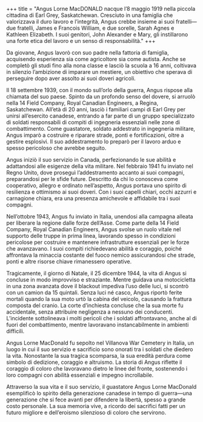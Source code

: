 +++
title = "Angus Lorne MacDONALD nacque l’8 maggio 1919 nella piccola cittadina di Earl Grey, Saskatchewan. Cresciuto in una famiglia che valorizzava il duro lavoro e l’integrità, Angus crebbe insieme ai suoi fratelli—due fratelli, James e Francois William, e due sorelle, Sarah Agnes e Kathleen Elizabeth. I suoi genitori, John Alexander e Mary, gli instillarono una forte etica del lavoro e un senso di responsabilità."
+++

Da giovane, Angus lavorò con suo padre nella fattoria di famiglia, acquisendo esperienza sia come agricoltore sia come autista. Anche se completò gli studi fino alla nona classe e lasciò la scuola a 16 anni, coltivava in silenzio l’ambizione di imparare un mestiere, un obiettivo che sperava di perseguire dopo aver assolto ai suoi doveri agricoli.

Il 18 settembre 1939, con il mondo sull’orlo della guerra, Angus rispose alla chiamata del suo paese. Spinto da un profondo senso del dovere, si arruolò nella 14 Field Company, Royal Canadian Engineers, a Regina, Saskatchewan. 
All’età di 20 anni, lasciò i familiari campi di Earl Grey per unirsi all’esercito canadese, entrando a far parte di un gruppo specializzato di soldati responsabili di compiti di ingegneria essenziali nelle zone di combattimento. Come guastatore, soldato addestrato in ingegneria militare, Angus imparò a costruire e riparare strade, ponti e fortificazioni, oltre a gestire esplosivi. Il suo addestramento lo preparò per il lavoro arduo e spesso pericoloso che avrebbe seguito.

Angus iniziò il suo servizio in Canada, perfezionando le sue abilità e adattandosi alle esigenze della vita militare. Nel febbraio 1941 fu inviato nel Regno Unito, dove proseguì l’addestramento accanto ai suoi compagni, preparandosi per le sfide future. Descritto da chi lo conosceva come cooperativo, allegro e ordinato nell’aspetto, Angus portava uno spirito di resilienza e ottimismo ai suoi doveri. Con i suoi capelli chiari, occhi azzurri e carnagione chiara, era una presenza amichevole e affidabile tra i suoi compagni.

Nell’ottobre 1943, Angus fu inviato in Italia, unendosi alla campagna alleata per liberare la regione dalle forze dell’Asse. Come parte della 14 Field Company, Royal Canadian Engineers, Angus svolse un ruolo vitale nel supporto delle truppe in prima linea, lavorando spesso in condizioni pericolose per costruire e mantenere infrastrutture essenziali per le forze che avanzavano. I suoi compiti richiedevano abilità e coraggio, poiché affrontava la minaccia costante del fuoco nemico assicurandosi che strade, ponti e altre risorse chiave rimanessero operative.

Tragicamente, il giorno di Natale, il 25 dicembre 1944, la vita di Angus si concluse in modo improvviso e straziante. Mentre guidava una motocicletta in una zona avanzata dove il blackout impediva l’uso delle luci, si scontrò con un camion da 15 quintali. Senza luci né casco, Angus riportò ferite mortali quando la sua moto urtò la cabina del veicolo, causando la frattura composta del cranio. La corte d’inchiesta concluse che la sua morte fu accidentale, senza attribuire negligenza a nessuno dei conducenti. L’incidente sottolineava i molti pericoli che i soldati affrontavano, anche al di fuori del combattimento, mentre lavoravano instancabilmente in ambienti difficili.

Angus Lorne MacDonald fu sepolto nel Villanova War Cemetery in Italia, un luogo in cui il suo servizio e sacrificio sono onorati tra i soldati che diedero la vita. 
Nonostante la sua tragica scomparsa, la sua eredità perdura come simbolo di dedizione, coraggio e altruismo. 
La storia di Angus riflette il coraggio di coloro che lavoravano dietro le linee del fronte, sostenendo i loro compagni con abilità essenziali e impegno incrollabile.

Attraverso la sua vita e il suo servizio, il guastatore Angus Lorne MacDonald esemplificò lo spirito della generazione canadese in tempo di guerra—una generazione che si fece avanti per difendere la libertà, spesso a grande costo personale. 
La sua memoria vive, a ricordo dei sacrifici fatti per un futuro migliore e dell’eroismo silenzioso di coloro che servirono.
